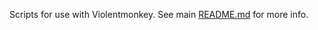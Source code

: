 Scripts for use with Violentmonkey. See main [README.md](https://github.com/nick-ng/dev-settings#violentmonkey) for more info.
